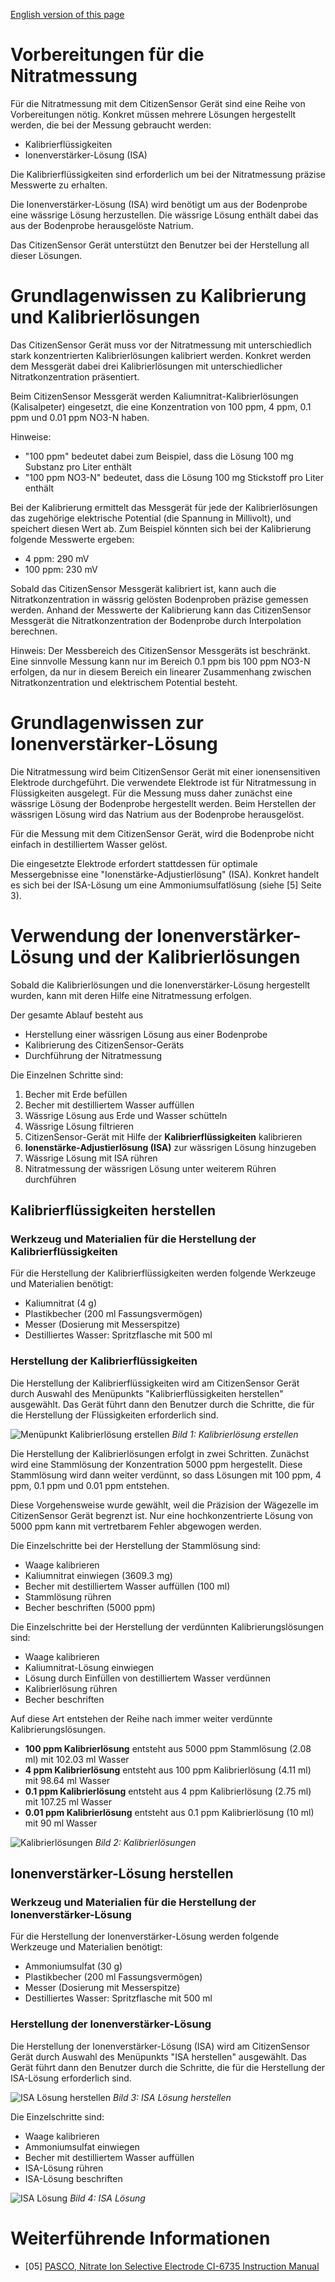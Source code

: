 [English version of this page](https://github.com/CitizenSensor/CitizenSensor/blob/master/Wiki/CS_Usage_Preparation.md)

# Vorbereitungen für die Nitratmessung #

Für die Nitratmessung mit dem CitizenSensor Gerät sind eine Reihe von Vorbereitungen nötig. Konkret müssen mehrere Lösungen hergestellt werden, die bei der Messung gebraucht werden:

- Kalibrierflüssigkeiten 
- Ionenverstärker-Lösung (ISA) 

Die Kalibrierflüssigkeiten sind erforderlich um bei der Nitratmessung präzise Messwerte zu erhalten.

Die Ionenverstärker-Lösung (ISA) wird benötigt um aus der Bodenprobe eine wässrige Lösung herzustellen. Die wässrige Lösung enthält dabei das aus der Bodenprobe herausgelöste Natrium.

Das CitizenSensor Gerät unterstützt den Benutzer bei der Herstellung all dieser Lösungen.


# Grundlagenwissen zu Kalibrierung und Kalibrierlösungen #

Das CitizenSensor Gerät muss vor der Nitratmessung mit unterschiedlich stark konzentrierten Kalibrierlösungen kalibriert werden. Konkret werden dem Messgerät dabei drei Kalibrierlösungen mit unterschiedlicher Nitratkonzentration präsentiert.

Beim CitizenSensor Messgerät werden Kaliumnitrat-Kalibrierlösungen (Kalisalpeter) eingesetzt, die eine Konzentration von 100 ppm, 4 ppm, 0.1 ppm und 0.01 ppm NO3-N haben.

Hinweise:
- "100 ppm" bedeutet dabei zum Beispiel, dass die Lösung 100 mg Substanz pro Liter enthält
- "100 ppm NO3-N" bedeutet, dass die Lösung 100 mg Stickstoff pro Liter enthält

Bei der Kalibrierung ermittelt das Messgerät für jede der Kalibrierlösungen das zugehörige elektrische Potential (die Spannung in Millivolt), und speichert diesen Wert ab. Zum Beispiel könnten sich bei der Kalibrierung folgende Messwerte ergeben:

- 4 ppm: 290 mV
- 100 ppm: 230 mV

Sobald das CitizenSensor Messgerät kalibriert ist, kann auch die Nitratkonzentration in wässrig gelösten Bodenproben präzise gemessen werden.
Anhand der Messwerte der Kalibrierung kann das CitizenSensor Messgerät die Nitratkonzentration der Bodenprobe durch Interpolation berechnen.

Hinweis:
Der Messbereich des CitizenSensor Messgeräts ist beschränkt.
Eine sinnvolle Messung kann nur im Bereich 0.1 ppm bis 100 ppm NO3-N erfolgen,
da nur in diesem Bereich ein linearer Zusammenhang zwischen Nitratkonzentration und elektrischem Potential besteht.

# Grundlagenwissen zur Ionenverstärker-Lösung #

Die Nitratmessung wird beim CitizenSensor Gerät mit einer ionensensitiven Elektrode durchgeführt. Die verwendete Elektrode ist für Nitratmessung in Flüssigkeiten ausgelegt. Für die Messung muss daher zunächst eine wässrige Lösung der Bodenprobe hergestellt werden. Beim Herstellen der wässrigen Lösung wird das Natrium aus der Bodenprobe herausgelöst. 

Für die Messung mit dem CitizenSensor Gerät, wird die Bodenprobe nicht einfach in destilliertem Wasser gelöst. 

Die eingesetzte Elektrode erfordert stattdessen für optimale Messergebnisse eine  "Ionenstärke-Adjustierlösung" (ISA). Konkret handelt es sich bei der ISA-Lösung um eine Ammoniumsulfatlösung (siehe [5] Seite 3).

# Verwendung der Ionenverstärker-Lösung und der Kalibrierlösungen #

Sobald die Kalibrierlösungen und die Ionenverstärker-Lösung hergestellt wurden, kann mit deren Hilfe eine Nitratmessung erfolgen.

Der gesamte Ablauf besteht aus 
- Herstellung einer wässrigen Lösung aus einer Bodenprobe
- Kalibrierung des CitizenSensor-Geräts
- Durchführung der Nitratmessung

Die Einzelnen Schritte sind:

1. Becher mit Erde befüllen
2. Becher mit destilliertem Wasser auffüllen
3. Wässrige Lösung aus Erde und Wasser schütteln
4. Wässrige Lösung filtrieren
5. CitizenSensor-Gerät mit Hilfe der **Kalibrierflüssigkeiten** kalibrieren
6. **Ionenstärke-Adjustierlösung (ISA)** zur wässrigen Lösung hinzugeben
7. Wässrige Lösung mit ISA rühren
8. Nitratmessung der wässrigen Lösung unter weiterem Rühren durchführen


## Kalibrierflüssigkeiten herstellen ##

### Werkzeug und Materialien für die Herstellung der Kalibrierflüssigkeiten ###

Für die Herstellung der Kalibrierflüssigkeiten werden folgende Werkzeuge und Materialien benötigt:

- Kaliumnitrat (4 g)
- Plastikbecher (200 ml Fassungsvermögen)
- Messer (Dosierung mit Messerspitze)
- Destilliertes Wasser: Spritzflasche mit 500 ml


### Herstellung der Kalibrierflüssigkeiten ###

Die Herstellung der Kalibrierflüssigkeiten wird am CitizenSensor Gerät durch Auswahl des Menüpunkts "Kalibrierflüssigkeiten herstellen" ausgewählt. Das Gerät führt dann den Benutzer durch die Schritte, die für die Herstellung der Flüssigkeiten erforderlich sind.

![Menüpunkt Kalibrierlösung erstellen](https://github.com/CitizenSensor/CitizenSensor/blob/master/Wiki/images/BlankImage.jpg?raw=true)
_Bild 1: Kalibrierlösung erstellen_

Die Herstellung der Kalibrierlösungen erfolgt in zwei Schritten. Zunächst wird eine Stammlösung der Konzentration 5000 ppm hergestellt. Diese Stammlösung wird dann weiter verdünnt, so dass Lösungen mit 100 ppm, 4 ppm, 0.1 ppm und 0.01 ppm entstehen.

Diese Vorgehensweise wurde gewählt, weil die Präzision der Wägezelle im CitizenSensor Gerät begrenzt ist. Nur eine hochkonzentrierte Lösung von 5000 ppm kann mit vertretbarem Fehler abgewogen werden.

Die Einzelschritte bei der Herstellung der Stammlösung sind: 
- Waage kalibrieren
- Kaliumnitrat einwiegen (3609.3 mg)
- Becher mit destilliertem Wasser auffüllen (100 ml)
- Stammlösung rühren
- Becher beschriften (5000 ppm)

Die Einzelschritte bei der Herstellung der verdünnten Kalibrierungslösungen sind: 
- Waage kalibrieren
- Kaliumnitrat-Lösung einwiegen 
- Lösung durch Einfüllen von destilliertem Wasser verdünnen
- Kalibrierlösung rühren
- Becher beschriften

Auf diese Art entstehen der Reihe nach immer weiter verdünnte Kalibrierungslösungen.
- **100 ppm Kalibrierlösung** entsteht aus 5000 ppm Stammlösung (2.08 ml) mit 102.03 ml Wasser 
- **4 ppm Kalibrierlösung** entsteht aus 100 ppm Kalibrierlösung (4.11 ml) mit 98.64 ml Wasser 
- **0.1 ppm Kalibrierlösung** entsteht aus 4 ppm Kalibrierlösung (2.75 ml) mit 107.25 ml Wasser 
- **0.01 ppm Kalibrierlösung** entsteht aus 0.1 ppm Kalibrierlösung (10 ml) mit 90 ml Wasser 

![Kalibrierlösungen](https://github.com/CitizenSensor/CitizenSensor/blob/master/Wiki/images/BlankImage.jpg?raw=true)
_Bild 2: Kalibrierlösungen_

## Ionenverstärker-Lösung herstellen ##


### Werkzeug und Materialien für die Herstellung der Ionenverstärker-Lösung ###

Für die Herstellung der Ionenverstärker-Lösung werden folgende Werkzeuge und Materialien benötigt:

- Ammoniumsulfat (30 g)
- Plastikbecher (200 ml Fassungsvermögen)
- Messer (Dosierung mit Messerspitze)
- Destilliertes Wasser: Spritzflasche mit 500 ml

### Herstellung der Ionenverstärker-Lösung ###

Die Herstellung der Ionenverstärker-Lösung (ISA) wird am CitizenSensor Gerät durch Auswahl des Menüpunkts "ISA herstellen" ausgewählt. Das Gerät führt dann den Benutzer durch die Schritte, die für die Herstellung der ISA-Lösung erforderlich sind.

![ISA Lösung herstellen](https://github.com/CitizenSensor/CitizenSensor/blob/master/Wiki/images/BlankImage.jpg?raw=true)
_Bild 3: ISA Lösung herstellen_

Die Einzelschritte sind: 
- Waage kalibrieren
- Ammoniumsulfat einwiegen
- Becher mit destilliertem Wasser auffüllen
- ISA-Lösung rühren
- ISA-Lösung beschriften

![ISA Lösung](https://github.com/CitizenSensor/CitizenSensor/blob/master/Wiki/images/BlankImage.jpg?raw=true)
_Bild 4: ISA Lösung_

# Weiterführende Informationen #

- [05] [PASCO, Nitrate Ion Selective Electrode CI-6735 Instruction Manual](https://d2n0lz049icia2.cloudfront.net/product_document/Nitrate-Ion-Selective-Electrode-Manual-CI-6735.pdf)